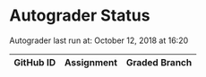 # Autograder Status
Autograder last run at: October 12, 2018 at 16:20

| GitHub ID | Assignment | Graded Branch |
|-----------|------------|---------------|
